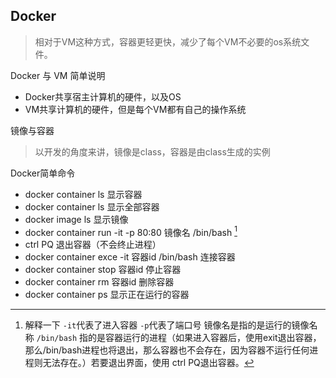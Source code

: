 ## Docker
> 相对于VM这种方式，容器更轻更快，减少了每个VM不必要的os系统文件。

Docker 与 VM 简单说明
* Docker共享宿主计算机的硬件，以及OS
* VM共享计算机的硬件，但是每个VM都有自己的操作系统

镜像与容器
> 以开发的角度来讲，镜像是class，容器是由class生成的实例

Docker简单命令
* docker container ls 显示容器
* docker container ls 显示全部容器
* docker image ls 显示镜像
* docker container run -it -p 80:80 镜像名 /bin/bash  [^1]
* ctrl PQ 退出容器（不会终止进程）
* docker container exce -it 容器id /bin/bash 连接容器
* docker container stop 容器id 停止容器
* docker container rm 容器id 删除容器
* docker container ps 显示正在运行的容器



[^1]: 解释一下 `-it`代表了进入容器 `-p`代表了端口号  镜像名是指的是运行的镜像名称  `/bin/bash` 指的是容器运行的进程（如果进入容器后，使用exit退出容器，那么/bin/bash进程也将退出，那么容器也不会存在，因为容器不运行任何进程则无法存在。）若要退出界面，使用 ctrl PQ退出容器。